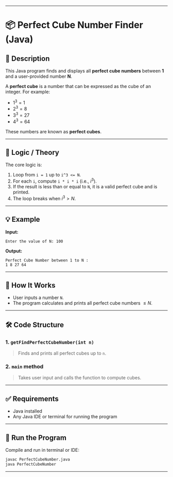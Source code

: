 
---

# 📦 Perfect Cube Number Finder (Java)

## 📌 Description

This Java program finds and displays all **perfect cube numbers** between **1** and a user-provided number **N**.

A **perfect cube** is a number that can be expressed as the cube of an integer.
For example:

* $1^3 = 1$
* $2^3 = 8$
* $3^3 = 27$
* $4^3 = 64$

These numbers are known as **perfect cubes**.

---

## 🧠 Logic / Theory

The core logic is:

1. Loop from `i = 1` up to `i^3 <= N`.
2. For each `i`, compute `i * i * i` (i.e., $i^3$).
3. If the result is less than or equal to `N`, it is a valid perfect cube and is printed.
4. The loop breaks when $i^3 > N$.

---

## 💡 Example

**Input:**

```
Enter the value of N: 100
```

**Output:**

```
Perfect Cube Number between 1 to N : 
1 8 27 64
```

---

## 🧾 How It Works

* User inputs a number `N`.
* The program calculates and prints all perfect cube numbers $\leq N$.

---

## 🛠 Code Structure

### 1. `getFindPerfectCubeNumber(int n)`

> Finds and prints all perfect cubes up to `n`.

### 2. `main` method

> Takes user input and calls the function to compute cubes.

---

## ✅ Requirements

* Java installed
* Any Java IDE or terminal for running the program

---

## 🚀 Run the Program

Compile and run in terminal or IDE:

```bash
javac PerfectCubeNumber.java
java PerfectCubeNumber
```

---
 
